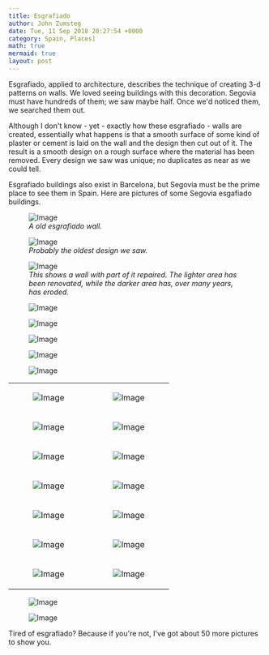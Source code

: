 ```yaml
---
title: Esgrafiado
author: John Zumsteg
date: Tue, 11 Sep 2018 20:27:54 +0000
category: Spain, Places]
math: true
mermaid: true
layout: post
---
```

Esgrafiado, applied to architecture, describes the technique of creating 3-d patterns on walls. We loved seeing buildings with this decoration. Segovia must have hundreds of them; we saw maybe half. Once we'd noticed them, we searched them out.

Although I don't know - yet - exactly how these esgrafiado - walls are created, essentially what happens is that a smooth surface of some kind of plaster or cement is laid on the wall and the design then cut out of it. The result is a smooth design on a rough surface where the material has been removed. Every design we saw was unique; no duplicates as near as we could tell.

Esgrafiado buildings also exist in Barcelona, but Segovia must be the prime place to see them in Spain. Here are pictures of some Segovia esgafiado buildings.

<figure class = "portrait">
	<img src="{{"/assets/images/2018/09/DSC06862.jpg" | prepend: site.baseurl | prepend: site.url }}" alt="Image" />
	<figcaption><em>A old esgrafiado wall.</em></figcaption>
</figure>



<figure class = "portrait">
	<img src="{{"/assets/images/2018/09/DSC06836.jpg" | prepend: site.baseurl | prepend: site.url }}" alt="Image" />
	<figcaption><em>Probably the oldest design we saw.</em></figcaption>
</figure>



<figure class = "portrait">
	<img src="{{"/assets/images/2018/09/DSC06845.jpg" | prepend: site.baseurl | prepend: site.url }}" alt="Image" />
	<figcaption><em>This shows a wall with part of it repaired. The lighter area has been renovated, while the darker area has, over many years, has eroded.</em></figcaption>
</figure>



<figure class = "portrait">
	<img src="{{"/assets/images/2018/09/DSC06880.jpg" | prepend: site.baseurl | prepend: site.url }}" alt="Image" />
	<figcaption></figcaption>
</figure>



<figure class = "portrait">
	<img src="{{"/assets/images/2018/09/DSC05504.jpg" | prepend: site.baseurl | prepend: site.url }}" alt="Image" />
	<figcaption></figcaption>
</figure>


<figure class = "portrait">
	<img src="{{"/assets/images/2018/09/DSC05498.jpg" | prepend: site.baseurl | prepend: site.url }}" alt="Image" />
	<figcaption></figcaption>
</figure>



<figure class = "portrait">
	<img src="{{"/assets/images/2018/09/DSC05496.jpg" | prepend: site.baseurl | prepend: site.url }}" alt="Image" />
	<figcaption></figcaption>
</figure>



<figure class = "portrait">
	<img src="{{"/assets/images/2018/09/DSC05494.jpg" | prepend: site.baseurl | prepend: site.url }}" alt="Image" />
	<figcaption></figcaption>
</figure>


<table>
<tbody>
<tr>
<td><figure class = "landscape">
	<img src="{{"/assets/images/2018/09/DSC05500.jpg" | prepend: site.baseurl | prepend: site.url }}" alt="Image" />
	<figcaption></figcaption>
</figure>

</td>
<td><figure class = "landscape">
	<img src="{{"/assets/images/2018/09/DSC05499.jpg" | prepend: site.baseurl | prepend: site.url }}" alt="Image" />
	<figcaption></figcaption>
</figure>

</td>
</tr>
<tr>
<td><figure class = "landscape">
	<img src="{{"/assets/images/2018/09/DSC06883.jpg" | prepend: site.baseurl | prepend: site.url }}" alt="Image" />
	<figcaption></figcaption>
</figure>

</td>
<td><figure class = "landscape">
	<img src="{{"/assets/images/2018/09/DSC06876.jpg" | prepend: site.baseurl | prepend: site.url }}" alt="Image" />
	<figcaption></figcaption>
</figure>

</td>
</tr>
<tr>
<td><figure class = "landscape">
	<img src="{{"/assets/images/2018/09/DSC06875.jpg" | prepend: site.baseurl | prepend: site.url }}" alt="Image" />
	<figcaption></figcaption>
</figure>

</td>
<td><figure class = "landscape">
	<img src="{{"/assets/images/2018/09/DSC06866.jpg" | prepend: site.baseurl | prepend: site.url }}" alt="Image" />
	<figcaption></figcaption>
</figure>

</td>
</tr>
<tr>
<td><figure class = "landscape">
	<img src="{{"/assets/images/2018/09/DSC06833.jpg" | prepend: site.baseurl | prepend: site.url }}" alt="Image" />
	<figcaption></figcaption>
</figure>

</td>
<td><figure class = "landscape">
	<img src="{{"/assets/images/2018/09/DSC06831.jpg" | prepend: site.baseurl | prepend: site.url }}" alt="Image" />
	<figcaption></figcaption>
</figure>

</td>
</tr>
<tr>
<td><figure class = "landscape">
	<img src="{{"/assets/images/2018/09/DSC06827.jpg" | prepend: site.baseurl | prepend: site.url }}" alt="Image" />
	<figcaption></figcaption>
</figure>

</td>
<td><figure class = "landscape">
	<img src="{{"/assets/images/2018/09/DSC06818.jpg" | prepend: site.baseurl | prepend: site.url }}" alt="Image" />
	<figcaption></figcaption>
</figure>

</td>
</tr>
<tr>
<td><figure class = "landscape">
	<img src="{{"/assets/images/2018/09/DSC06817.jpg" | prepend: site.baseurl | prepend: site.url }}" alt="Image" />
	<figcaption></figcaption>
</figure>

</td>
<td><figure class = "landscape">
	<img src="{{"/assets/images/2018/09/DSC06815.jpg" | prepend: site.baseurl | prepend: site.url }}" alt="Image" />
	<figcaption></figcaption>
</figure>

</td>
</tr>
<tr>
<td><figure class = "landscape">
	<img src="{{"/assets/images/2018/09/DSC06811.jpg" | prepend: site.baseurl | prepend: site.url }}" alt="Image" />
	<figcaption></figcaption>
</figure>

</td>
<td><figure class = "landscape">
	<img src="{{"/assets/images/2018/09/DSC06810.jpg" | prepend: site.baseurl | prepend: site.url }}" alt="Image" />
	<figcaption></figcaption>
</figure>

</td>
</tr>
</tbody>
</table>
<figure class = "portrait">
	<img src="{{"/assets/images/2018/09/DSC06808.jpg" | prepend: site.baseurl | prepend: site.url }}" alt="Image" />
	<figcaption></figcaption>
</figure>



<figure class = "portrait">
	<img src="{{"/assets/images/2018/09/DSC06807.jpg" | prepend: site.baseurl | prepend: site.url }}" alt="Image" />
	<figcaption></figcaption>
</figure>



Tired of esgrafiado? Because if you're not, I've got about 50 more pictures to show you.
